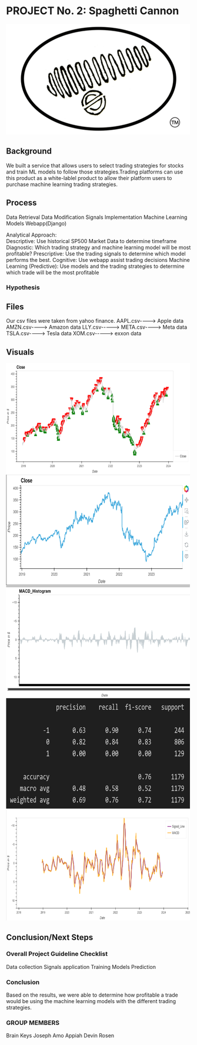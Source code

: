 # PROJECT No. 2: Spaghetti Cannon
<img src="/Pictures/spcan.png"  width="500" height="300">

## Background
We built a service that allows users to select trading strategies for stocks and train ML models to follow those strategies.Trading platforms can use this product as a white-lablel product to allow their platform users to purchase machine learning trading strategies. 
## Process
Data Retrieval
Data Modification
Signals Implementation
Machine Learning Models
Webapp(Django)

Analytical Approach:                       
Descriptive: Use historical SP500 Market Data to determine timeframe Diagnostic: Which trading strategy and machine learning model will be most profitable? Prescriptive: Use the trading signals to determine which model performs the best.  Cognitive: Use webapp assist trading decisions 
Machine Learning (Predictive): Use models and the trading strategies to determine which trade will be the most profitable

### Hypothesis

## Files
Our csv files were taken from yahoo finance.
AAPL.csv----> Apple data
AMZN.csv----> Amazon data
LLY.csv-----> 
META.csv----> Meta data
TSLA.csv----> Tesla data
XOM.csv-----> exxon data
## Visuals
<img src="/Pictures/Cloose.png"  width="500" height="300">
<img src="/Pictures/Close.png"  width="500" height="300">
<img src="/Pictures/Hist.png"  width="500" height="300">
<img src="/Pictures/Precision_2.png"  width="500" height="300">
<img src="/Pictures/sigline.png"  width="500" height="300">

## Conclusion/Next Steps

### Overall Project Guideline Checklist
Data collection
Signals application
Training Models
Prediction

### Conclusion
Based on the results, we were able to determine how profitable a trade would be using the machine learning models with the different trading strategies.

### GROUP MEMBERS
Brain Keys
Joseph Amo Appiah
Devin Rosen